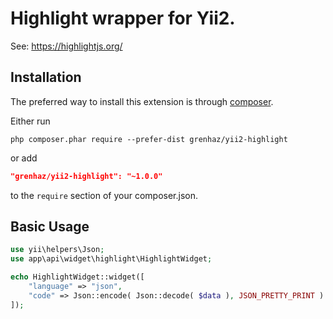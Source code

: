 # Highlight wrapper for Yii2.

See: https://highlightjs.org/

Installation
------------

The preferred way to install this extension is through [composer](http://getcomposer.org/download/).

Either run

```
php composer.phar require --prefer-dist grenhaz/yii2-highlight
```

or add

```json
"grenhaz/yii2-highlight": "~1.0.0"
```

to the `require` section of your composer.json.


Basic Usage
-----------

``` php
use yii\helpers\Json;
use app\api\widget\highlight\HighlightWidget;

echo HighlightWidget::widget([
    "language" => "json",
    "code" => Json::encode( Json::decode( $data ), JSON_PRETTY_PRINT )
]);
```
